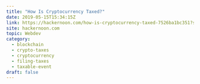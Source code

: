 ```yaml
---
title: "How Is Cryptocurrency Taxed?"
date: 2019-05-15T15:34:15Z
link: https://hackernoon.com/how-is-cryptocurrency-taxed-7526ba1bc351?source=rss----3a8144eabfe3---4&utm_medium=RSS&utm_source=hune
site: hackernoon.com
topic: Webdev
category:
  - blockchain
  - crypto-taxes
  - cryptocurrency
  - filing-taxes
  - taxable-event
draft: false
---
```

